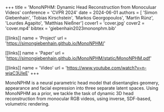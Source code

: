 +++
title = 'MonoNPHM: Dynamic Head Reconstruction from Monoculuar Videos'
conference = 'CVPR 2024'
date = 2024-06-01
authors = [ 'Simon Giebenhain', 'Tobias Kirschstein', 'Markos Georgopoulos', 'Martin Rünz', 'Lourdes Agapito', 'Matthias Nießner']
cover1 = 'cover.jpg'
cover2 = 'cover.mp4'
bibtex = 'giebenhain2023mononphm.bib'

[[links]]
name = 'Project'
url = 'https://simongiebenhain.github.io/MonoNPHM/'

[[links]]
name = 'Paper'
url = 'https://simongiebenhain.github.io/MonoNPHM/static/MonoNPHM.pdf'

[[links]]
name = 'Video'
url = 'https://www.youtube.com/watch?v=n-wjaC3UIeE'
+++

MonoNPHM is a neural parametric head model that disentangles geomery, appearance and facial expression into three separate latent spaces.
Using MonoNPHM as a prior, we tackle the task of dynamic 3D head reconstruction from monocular RGB videos, using inverse, SDF-based, volumetric rendering.